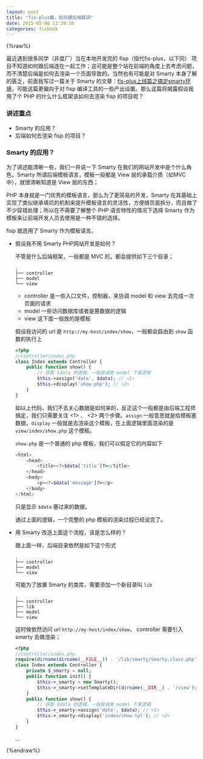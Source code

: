 ```yaml
---
layout: post
title: "fis-plus篇，如何跟后端联调"
date: 2015-05-08 11:39:18
categories: fisbook
---
```


{%raw%}

最近遇到很多同学（非度厂）当在本地开发完的 fisp（指代fis-plus，以下同） 项目不知道如何跟后端连在一起工作；这可能是整个站在前端的角度上去考虑问题，而不清楚后端是如何去渲染一个页面导致的。当然也有可能是对 Smarty 本身了解的匮乏，前面我写过一篇关于 Smarty 的文章：[fis-plus上线篇之搞定smarty环境](http://www.orrafy.com/posts/fisbook/fisp-online-smarty/)，可能这篇更偏向于对 fisp 编译工具的一些产出设置。那么这篇将揭露假设我用了个 PHP 的什么什么框架该如何去渲染 fisp 的项目呢？

### 讲述重点

- Smarty 的应用？
- 后端如何去渲染 fisp 的项目？

### Smarty 的应用？

为了讲述能清晰一些，我们一并说一下 Smarty 在我们的网站开发中是个什么角色，Smarty 所谓后端模板语言，模板一般都是 View 层的承载介质（如MVC中），就很清晰知道是 View 层的东西；

PHP 本身就是一门优秀的模板语言，那么为了更简易的开发，Smarty 在其基础上实现了类似继承填坑的机制来提升模板语言的灵活性，方便搞页面拆分，而且做了不少容错处理；所以在不需要了解整个 PHP 语言特性的情况下选择 Smarty 作为模板来让前端开发人员去使用是一种不错的选择。

fisp 就选用了 Smarty 作为模板语言。

- 假设我不用 Smarty PHP网站开发是如何？

    不管是什么后端框架，一般都是 MVC 的，都会提供如下三个目录；

    ```
    .
    ├── controller
    ├── model
    └── view
    ```

    - controller 是一些入口文件，控制器，来协调 model 和 view 去完成一次页面的请求
    - model 一些访问数据库或者是篡数据的逻辑
    - view 这下面一般放的是模板

    假设我访问的 url 是 `http://my-host/index/show`，一般都会路由到 `show` 函数的执行上

    ```php
    <?php
    //controller/index.php
    class Index extends Controller {
        public function show() {
            // 获取 $data 的逻辑，一般是调用 model 下某逻辑
            $this->assign('data', $data); // <1>
            $this->display('show.php'); // <2>
        } 
    }
    ```

    如以上代码，我们不去关心数据是如何来的，反正这个一般都是由后端工程师搞定，我们只需要关注 <1> 、 <2> 两个步骤。`assign` 一般意思就是给模板塞数据，`display` 一般就是去渲染这个模板，在上面逻辑里面渲染的是 `view/index/show.php` 这个模板。

    `show.php` 是一个普通的 php 模板，我们可以假定它的内容如下

    ```php
    <html>
        <head>
            <title><?=$data['title']?></title>
        </head>
        <body>
            <p><?=$data['message']?></p>
        </body>
    </html>
    ```

    只是显示 `$data` 塞过来的数据。

    通过上面的逻辑，一个完整的 php 模板的渲染过程已经说完了。

- 用 Smarty 改造上面这个流程，该是怎么样的？

    跟上面一样，后端目录依然是如下这个形式

    ```
    .
    ├── controller
    ├── model
    └── view
    ```

    可能为了放置 Smarty 的类库，需要添加一个新目录叫 `lib`

    ```
    .
    ├── controller
    ├── lib
    ├── model
    └── view
    ```

    这时候依然访问 url `http://my-host/index/show`， controller 需要引入 smarty 去做渲染；

    ```php
    <?php
    //controller/index.php
    require(dirname(dirname(__FILE__)) . '/lib/smarty/Smarty.class.php'); //引入 smarty
    class Index extends Controller {
        private $_smarty = null;
        public function init() {
            $this->_smarty = new Smarty();
            $this->_smarty->setTemplateDir(dirname(__DIR__) . '/view');
        }
        public function show() {
            // 获取 $data 的逻辑，一般是调用 model 下某逻辑
            $this->_smarty->assign('data', $data); // <1>
            $this->_smarty->display('index/show.tpl'); // <2>
        } 
    }
    ```
    ...

{%endraw%}